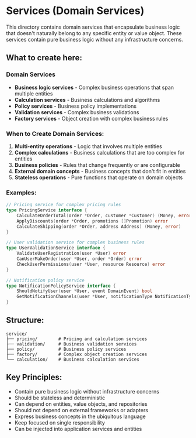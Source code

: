 # Services (Domain Services)

This directory contains domain services that encapsulate business logic that doesn't naturally belong to any specific entity or value object. These services contain pure business logic without any infrastructure concerns.

## What to create here:

### Domain Services
- **Business logic services** - Complex business operations that span multiple entities
- **Calculation services** - Business calculations and algorithms
- **Policy services** - Business policy implementations
- **Validation services** - Complex business validations
- **Factory services** - Object creation with complex business rules

### When to Create Domain Services:
1. **Multi-entity operations** - Logic that involves multiple entities
2. **Complex calculations** - Business calculations that are too complex for entities
3. **Business policies** - Rules that change frequently or are configurable
4. **External domain concepts** - Business concepts that don't fit in entities
5. **Stateless operations** - Pure functions that operate on domain objects

### Examples:
```go
// Pricing service for complex pricing rules
type PricingService interface {
    CalculateOrderTotal(order *Order, customer *Customer) (Money, error)
    ApplyDiscounts(order *Order, promotions []Promotion) error
    CalculateShipping(order *Order, address Address) (Money, error)
}

// User validation service for complex business rules
type UserValidationService interface {
    ValidateUserRegistration(user *User) error
    CanUserMakeOrder(user *User, order *Order) error
    CheckUserPermissions(user *User, resource Resource) error
}

// Notification policy service
type NotificationPolicyService interface {
    ShouldNotifyUser(user *User, event DomainEvent) bool
    GetNotificationChannels(user *User, notificationType NotificationType) []Channel
}
```

## Structure:
```
service/
├── pricing/        # Pricing and calculation services
├── validation/     # Business validation services
├── policy/         # Business policy services
├── factory/        # Complex object creation services
└── calculation/    # Business calculation services
```

## Key Principles:
- Contain pure business logic without infrastructure concerns
- Should be stateless and deterministic
- Can depend on entities, value objects, and repositories
- Should not depend on external frameworks or adapters
- Express business concepts in the ubiquitous language
- Keep focused on single responsibility
- Can be injected into application services and entities